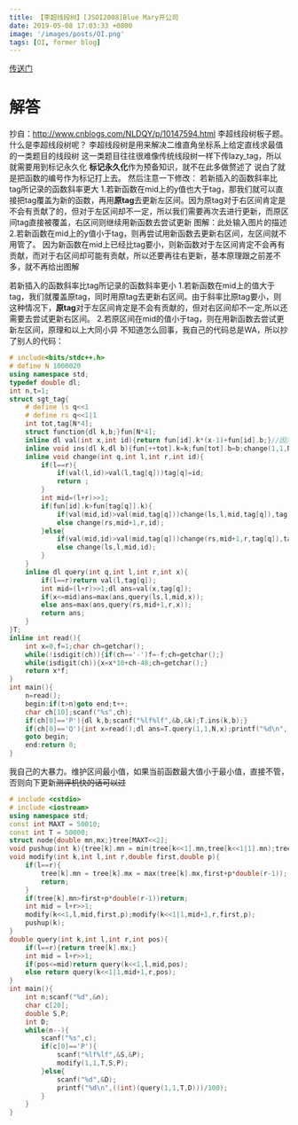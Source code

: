 ```yaml
---
title: 【李超线段树】[JSOI2008]Blue Mary开公司 
date: 2019-05-08 17:03:33 +0800
image: '/images/posts/OI.png'
tags: [OI, former blog]
---
```


[传送门](https://www.luogu.org/problemnew/show/P4254)
# 解答
抄自：http://www.cnblogs.com/NLDQY/p/10147594.html
李超线段树板子题。
什么是李超线段树呢？
李超线段树是用来解决二维直角坐标系上给定直线求最值的一类题目的线段树
这一类题目往往很难像传统线段树一样下传lazy_tag，所以就需要用到标记永久化
**标记永久化**作为预备知识，就不在此多做赘述了
说白了就是把函数的编号作为标记打上去。
然后注意一下修改：
若新插入的函数斜率比tag所记录的函数斜率更大
1.若新函数在mid上的y值也大于tag，那我们就可以直接把tag覆盖为新的函数，再用**原tag**去更新左区间。因为原tag对于右区间肯定是不会有贡献了的，但对于左区间却不一定，所以我们需要再次去进行更新，而原区间tag直接被覆盖，右区间则继续用新函数去尝试更新
图解：此处输入图片的描述
2.若新函数在mid上的y值小于tag，则再尝试用新函数去更新右区间，左区间就不用管了。
因为新函数在mid上已经比tag要小，则新函数对于左区间肯定不会再有贡献，而对于右区间却可能有贡献，所以还要再往右更新，基本原理跟之前差不多，就不再给出图解

若新插入的函数斜率比tag所记录的函数斜率更小
1.若新函数在mid上的值大于tag，我们就覆盖原tag，同时用原tag去更新右区间。由于斜率比原tag要小，则这种情况下，**原tag**对于左区间肯定是不会有贡献的，但对右区间却不一定,所以还需要去尝试更新右区间。
2.若原区间在mid的值小于tag，则在用新函数去尝试更新左区间，原理和以上大同小异
不知道怎么回事，我自己的代码总是WA，所以抄了别人的代码：
```cpp
# include<bits/stdc++.h>
# define N 1000020
using namespace std;
typedef double dl;
int n,t=1;
struct sgt_tag{
    # define ls q<<1
    # define rs q<<1|1
    int tot,tag[N*4];
    struct function{dl k,b;}fun[N*4];
    inline dl val(int x,int id){return fun[id].k*(x-1)+fun[id].b;}//因为起始点是1所以x要-1
    inline void ins(dl k,dl b){fun[++tot].k=k;fun[tot].b=b;change(1,1,N,tot);}
    inline void change(int q,int l,int r,int id){
        if(l==r){
            if(val(l,id)>val(l,tag[q]))tag[q]=id;
            return ;
        }
        int mid=(l+r)>>1;
        if(fun[id].k>fun[tag[q]].k){
            if(val(mid,id)>val(mid,tag[q]))change(ls,l,mid,tag[q]),tag[q]=id;
            else change(rs,mid+1,r,id);
        }else{
            if(val(mid,id)>val(mid,tag[q]))change(rs,mid+1,r,tag[q]),tag[q]=id;
            else change(ls,l,mid,id);
        }
    }
    inline dl query(int q,int l,int r,int x){
        if(l==r)return val(l,tag[q]);
        int mid=(l+r)>>1;dl ans=val(x,tag[q]);
        if(x<=mid)ans=max(ans,query(ls,l,mid,x));
        else ans=max(ans,query(rs,mid+1,r,x));
        return ans;
    }
}T;
inline int read(){
    int x=0,f=1;char ch=getchar();
    while(!isdigit(ch)){if(ch=='-')f=-f;ch=getchar();}
    while(isdigit(ch)){x=x*10+ch-48;ch=getchar();}
    return x*f;
}
int main(){
    n=read();
    begin:if(t>n)goto end;t++;
    char ch[10];scanf("%s",ch);
    if(ch[0]=='P'){dl k,b;scanf("%lf%lf",&b,&k);T.ins(k,b);}
    if(ch[0]=='Q'){int x=read();dl ans=T.query(1,1,N,x);printf("%d\n",(int)ans/100);}
    goto begin;
    end:return 0;
}
```
我自己的大暴力。维护区间最小值，如果当前函数最大值小于最小值，直接不管，否则向下更新~~测评机快的话可以过~~
```cpp
# include <cstdio>
# include <iostream>
using namespace std;
const int MAXT = 50010;
const int T = 50000;
struct node{double mn,mx;}tree[MAXT<<2];
void pushup(int k){tree[k].mn = min(tree[k<<1].mn,tree[k<<1|1].mn);tree[k].mx = max(tree[k<<1].mx,tree[k<<1|1].mx);}
void modify(int k,int l,int r,double first,double p){
    if(l==r){	
        tree[k].mn = tree[k].mx = max(tree[k].mx,first+p*double(r-1));
        return;
    }
    if(tree[k].mn>first+p*double(r-1))return;
    int mid = l+r>>1;
    modify(k<<1,l,mid,first,p);modify(k<<1|1,mid+1,r,first,p);
    pushup(k);
}
double query(int k,int l,int r,int pos){
    if(l==r){return tree[k].mx;}
    int mid = l+r>>1;
    if(pos<=mid)return query(k<<1,l,mid,pos);
    else return query(k<<1|1,mid+1,r,pos);
}
int main(){
    int n;scanf("%d",&n);
    char c[20];
    double S,P;
    int D;
    while(n--){
        scanf("%s",c);
        if(c[0]=='P'){
            scanf("%lf%lf",&S,&P);
            modify(1,1,T,S,P);
        }else{
            scanf("%d",&D);
            printf("%d\n",((int)(query(1,1,T,D)))/100);
        }
    }
}
```